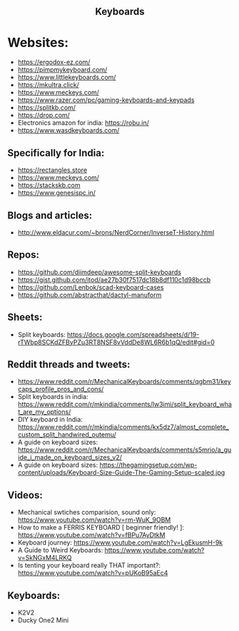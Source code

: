 <h2 align="center">Keyboards</h2>

# Websites:

- https://ergodox-ez.com/
- https://pimpmykeyboard.com/
- https://www.littlekeyboards.com/
- https://mkultra.click/
- https://www.meckeys.com/
- https://www.razer.com/pc/gaming-keyboards-and-keypads
- https://splitkb.com/
- https://drop.com/
- Electronics amazon for india: https://robu.in/
- https://www.wasdkeyboards.com/

## Specifically for India:

- https://rectangles.store
- https://www.meckeys.com/
- https://stackskb.com
- https://www.genesispc.in/

## Blogs and articles:

- http://www.eldacur.com/~brons/NerdCorner/InverseT-History.html

## Repos:

- https://github.com/diimdeep/awesome-split-keyboards
- https://gist.github.com/itod/ae27b30f7517dc18b8df110c1d98bccb
- https://github.com/Lenbok/scad-keyboard-cases
- https://github.com/abstracthat/dactyl-manuform

## Sheets:

- Split keyboards: https://docs.google.com/spreadsheets/d/19-rTWbp8SCKdZFByPZu3RT8NSF8vVddDe8WL6R6b1qQ/edit#gid=0

## Reddit threads and tweets:

- https://www.reddit.com/r/MechanicalKeyboards/comments/qgbm31/keycaps_profile_pros_and_cons/
- Split keyboards in india: https://www.reddit.com/r/mkindia/comments/lw3imi/split_keyboard_what_are_my_options/
- DIY keyboard in India: https://www.reddit.com/r/mkindia/comments/kx5dz7/almost_complete_custom_split_handwired_outemu/
- A guide on keyboard sizes: https://www.reddit.com/r/MechanicalKeyboards/comments/s5mrio/a_guide_i_made_on_keyboard_sizes_v2/
- A guide on keyboard sizes: https://thegamingsetup.com/wp-content/uploads/Keyboard-Size-Guide-The-Gaming-Setup-scaled.jpg

## Videos:

- Mechanical swtiches comparision, sound only: https://www.youtube.com/watch?v=rm-WuK_9OBM
- How to make a FERRIS KEYBOARD [ beginner friendly! ]: https://www.youtube.com/watch?v=fBPu7AyDtkM
- Keyboard journey: https://www.youtube.com/watch?v=LgEkusmH-9k
- A Guide to Weird Keyboards: https://www.youtube.com/watch?v=SkNGxM4LRKQ
- Is tenting your keyboard really THAT important?: https://www.youtube.com/watch?v=pUKoB95aEc4

## Keyboards:

- K2V2
- Ducky One2 Mini

